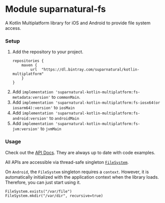 # Module suparnatural-fs

A Kotlin Multiplatform library for iOS and Android to provide file system access.

### Setup

1. Add the repository to your project.
    ```
    repositories {
        maven {
            url  "https://dl.bintray.com/suparnatural/kotlin-multiplatform"
        }
    }
    ```
2. Add `implementation 'suparnatural-kotlin-multiplatform:fs-metadata:version'` to `commonMain`.
3. Add `implementation 'suparnatural-kotlin-multiplatform:fs-iosx64(or iosarm64):version'` to `iosMain`
4. Add `implementation 'suparnatural-kotlin-multiplatform:fs-android:version'` to `androidMain`
4. Add `implementation 'suparnatural-kotlin-multiplatform:fs-jvm:version'` to `jvmMain`

### Usage

Check out the [API Docs](https://suparngp.github.io/kotlin-multiplatform-projects/fs/docs/suparnatural-fs/index.html).
They are always up to date with code examples.

All APIs are accessible via thread-safe singleton [`FileSystem`](https://suparngp.github.io/kotlin-multiplatform-projects/fs/docs/suparnatural-fs/com.suparnatural.core.fs/-file-system/index.html).

On `Android`, the `FileSystem` singleton requires a `context`. However, it is automatically initialized with the application context when the library loads. Therefore, you can just start using it.


```
FileSystem.exists("/var/file")
FileSystem.mkdir("/var/dir", recursive=true)
```
